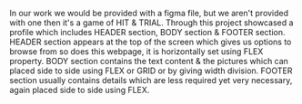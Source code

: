 In our work we would be provided with a figma file, but we aren't provided with one then it's a game of HIT & TRIAL. Through this project showcased a profile which includes 
HEADER section, BODY section & FOOTER section.
HEADER section appears at the top of the screen which gives us options to browse from so does this webpage, it is horizontally set using FLEX property.
BODY section contains the text content & the pictures which can placed side to side using FLEX or GRID or by giving width division.
FOOTER section usually contains details which are less required yet very necessary, again placed side to side using FLEX.
